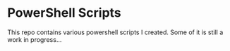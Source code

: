 # PowerShell Scripts
This repo contains various powershell scripts I created. Some of it is still a work in progress...
